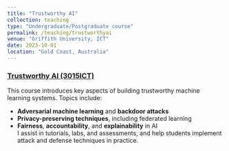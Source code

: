 ```yaml
---
title: "Trustworthy AI"
collection: teaching
type: "Undergraduate/Postgraduate course"
permalink: /teaching/trustworthyai
venue: "Griffith University, ICT"
date: 2023-10-01
location: "Gold Coast, Australia"
---
```


### [Trustworthy AI (3015ICT)](https://www.griffith.edu.au/study/courses/trustworthy-ai-3015ICT#trimester-2-brisbane-south-nathan)
This course introduces key aspects of building trustworthy machine learning systems. Topics include:
- **Adversarial machine learning** and **backdoor attacks**  
- **Privacy-preserving techniques**, including federated learning  
- **Fairness**, **accountability**, and **explainability** in AI  
I assist in tutorials, labs, and assessments, and help students implement attack and defense techniques in practice.

